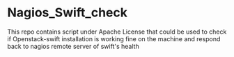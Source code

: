Nagios_Swift_check
==================

This repo contains script under Apache License that could be used to check if Openstack-swift installation is working fine on the machine and respond back to nagios remote server of swift's health
